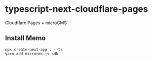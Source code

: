 # typescript-next-cloudflare-pages

Cloudflare Pages + microCMS

## Install Memo

```
npx create-next-app . --ts
yarn add microcms-js-sdk
```
